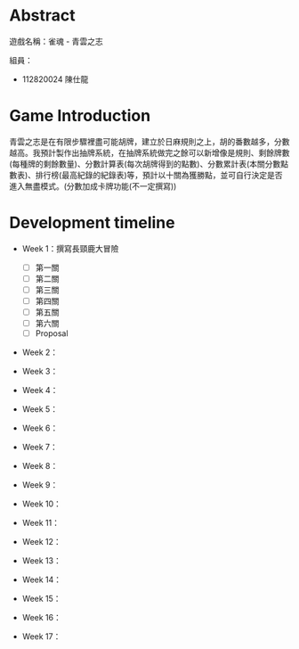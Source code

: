 # Abstract

遊戲名稱：雀魂 - 青雲之志

組員：

- 112820024 陳仕龍

# Game Introduction

青雲之志是在有限步驟裡盡可能胡牌，建立於日麻規則之上，胡的番數越多，分數越高。我預計製作出抽牌系統，在抽牌系統做完之餘可以新增像是規則、剩餘牌數(每種牌的剩餘數量)、分數計算表(每次胡牌得到的點數)、分數累計表(本關分數點數表)、排行榜(最高紀錄的紀錄表)等，預計以十關為獲勝點，並可自行決定是否進入無盡模式。(分數加成卡牌功能(不一定撰寫))

# Development timeline

- Week 1：撰寫長頸鹿大冒險
  - [ ] 第一關
  - [ ] 第二關
  - [ ] 第三關
  - [ ] 第四關
  - [ ] 第五關
  - [ ] 第六關
  - [ ] Proposal
  
- Week 2：

- Week 3：

- Week 4：

- Week 5：

- Week 6：

- Week 7：

- Week 8：

- Week 9：

- Week 10：

- Week 11：

- Week 12：

- Week 13：

- Week 14：

- Week 15：

- Week 16：

- Week 17：